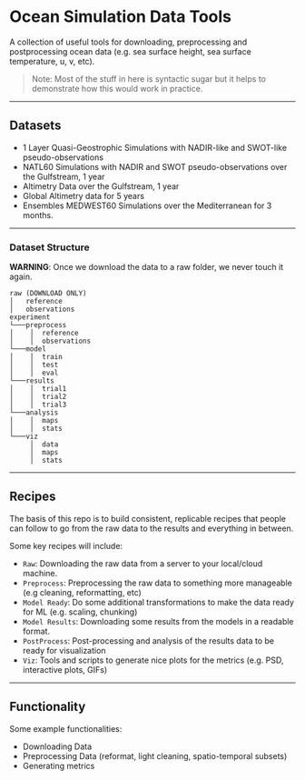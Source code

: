 # Ocean Simulation Data Tools


A collection of useful tools for downloading, preprocessing and postprocessing ocean data (e.g. sea surface height, sea surface temperature, u, v, etc).

> Note: Most of the stuff in here is syntactic sugar but it helps to demonstrate how this would work in practice.


---
## Datasets

* 1 Layer Quasi-Geostrophic Simulations with NADIR-like and SWOT-like pseudo-observations
* NATL60 Simulations with NADIR and SWOT pseudo-observations over the Gulfstream, 1 year
* Altimetry Data over the Gulfstream, 1 year
* Global Altimetry data for 5 years
* Ensembles MEDWEST60 Simulations over the Mediterranean for 3 months.


---
### Dataset Structure

**WARNING**: Once we download the data to a raw folder, we never touch it again.

```
raw (DOWNLOAD ONLY)
│   reference
│   observations
experiment
└───preprocess
│    │  reference
│    │  observations
└───model
│    │  train    
│    │  test
│    │  eval
└───results
│    │  trial1    
│    │  trial2
│    │  trial3
└───analysis
│    │  maps
│    │  stats    
└───viz
     │  data
     │  maps
     │  stats   
```


---
## Recipes

The basis of this repo is to build consistent, replicable recipes that people can follow to go from the raw data to the results and everything in between.

Some key recipes will include:
* `Raw`: Downloading the raw data from a server to your local/cloud machine.
* `Preprocess`: Preprocessing the raw data to something more manageable (e.g cleaning, reformatting, etc)
* `Model Ready`: Do some additional transformations to make the data ready for ML (e.g. scaling, chunking)
* `Model Results`: Downloading some results from the models in a readable format.
* `PostProcess`: Post-processing and analysis of the results data to be ready for visualization
* `Viz`: Tools and scripts to generate nice plots for the metrics (e.g. PSD, interactive plots, GIFs)


---
## Functionality


Some example functionalities:

* Downloading Data
* Preprocessing Data (reformat, light cleaning, spatio-temporal subsets)
* Generating metrics